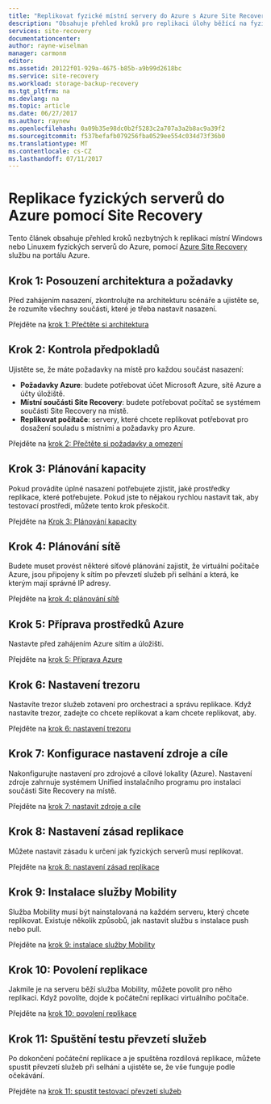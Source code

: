 ```yaml
---
title: "Replikovat fyzické místní servery do Azure s Azure Site Recovery | Microsoft Docs"
description: "Obsahuje přehled kroků pro replikaci úlohy běžící na fyzických serverech místní Windows nebo Linuxem do Azure se službou Azure Site Recovery."
services: site-recovery
documentationcenter: 
author: rayne-wiselman
manager: carmonm
editor: 
ms.assetid: 20122f01-929a-4675-b85b-a9b99d2618bc
ms.service: site-recovery
ms.workload: storage-backup-recovery
ms.tgt_pltfrm: na
ms.devlang: na
ms.topic: article
ms.date: 06/27/2017
ms.author: raynew
ms.openlocfilehash: 0a09b35e98dc0b2f5283c2a707a3a2b8ac9a39f2
ms.sourcegitcommit: f537befafb079256fba0529ee554c034d73f36b0
ms.translationtype: MT
ms.contentlocale: cs-CZ
ms.lasthandoff: 07/11/2017
---
```

# <a name="replicate-physical-servers-to-azure-with-site-recovery"></a>Replikace fyzických serverů do Azure pomocí Site Recovery

Tento článek obsahuje přehled kroků nezbytných k replikaci místní Windows nebo Linuxem fyzických serverů do Azure, pomocí [Azure Site Recovery](site-recovery-overview.md) službu na portálu Azure.


## <a name="step-1-review-architecture-and-prerequisites"></a>Krok 1: Posouzení architektura a požadavky

Před zahájením nasazení, zkontrolujte na architekturu scénáře a ujistěte se, že rozumíte všechny součásti, které je třeba nastavit nasazení.

Přejděte na [krok 1: Přečtěte si architektura](physical-walkthrough-architecture.md)


## <a name="step-2-review-prerequisites"></a>Krok 2: Kontrola předpokladů

Ujistěte se, že máte požadavky na místě pro každou součást nasazení:

- **Požadavky Azure**: budete potřebovat účet Microsoft Azure, sítě Azure a účty úložiště.
- **Místní součásti Site Recovery**: budete potřebovat počítač se systémem součásti Site Recovery na místě.
- **Replikovat počítače**: servery, které chcete replikovat potřebovat pro dosažení souladu s místními a požadavky pro Azure.

Přejděte na [krok 2: Přečtěte si požadavky a omezení](physical-walkthrough-prerequisites.md)

## <a name="step-3-plan-capacity"></a>Krok 3: Plánování kapacity

Pokud provádíte úplné nasazení potřebujete zjistit, jaké prostředky replikace, které potřebujete. Pokud jste to nějakou rychlou nastavit tak, aby testovací prostředí, můžete tento krok přeskočit.

Přejděte na [Krok 3: Plánování kapacity](physical-walkthrough-capacity.md)

## <a name="step-4-plan-networking"></a>Krok 4: Plánování sítě

Budete muset provést některé síťové plánování zajistit, že virtuální počítače Azure, jsou připojeny k sítím po převzetí služeb při selhání a která, ke kterým mají správné IP adresy.

Přejděte na [krok 4: plánování sítě](physical-walkthrough-network.md)

##  <a name="step-5-prepare-azure-resources"></a>Krok 5: Příprava prostředků Azure

Nastavte před zahájením Azure sítím a úložišti. 

Přejděte na [krok 5: Příprava Azure](physical-walkthrough-prepare-azure.md)


## <a name="step-6-set-up-a-vault"></a>Krok 6: Nastavení trezoru

Nastavíte trezor služeb zotavení pro orchestraci a správu replikace. Když nastavíte trezor, zadejte co chcete replikovat a kam chcete replikovat, aby.

Přejděte na [krok 6: nastavení trezoru](physical-walkthrough-create-vault.md)

## <a name="step-7-configure-source-and-target-settings"></a>Krok 7: Konfigurace nastavení zdroje a cíle

Nakonfigurujte nastavení pro zdrojové a cílové lokality (Azure). Nastavení zdroje zahrnuje systémem Unified instalačního programu pro instalaci součásti Site Recovery na místě.

Přejděte na [krok 7: nastavit zdroje a cíle](physical-walkthrough-source-target.md)

## <a name="step-8-set-up-a-replication-policy"></a>Krok 8: Nastavení zásad replikace

Můžete nastavit zásadu k určení jak fyzických serverů musí replikovat.

Přejděte na [krok 8: nastavení zásad replikace](physical-walkthrough-replication.md)

## <a name="step-9-install-the-mobility-service"></a>Krok 9: Instalace služby Mobility

Služba Mobility musí být nainstalovaná na každém serveru, který chcete replikovat. Existuje několik způsobů, jak nastavit službu s instalace push nebo pull.

Přejděte na [krok 9: instalace služby Mobility](physical-walkthrough-install-mobility.md)

## <a name="step-10-enable-replication"></a>Krok 10: Povolení replikace

Jakmile je na serveru běží služba Mobility, můžete povolit pro něho replikaci. Když povolíte, dojde k počáteční replikaci virtuálního počítače.

Přejděte na [krok 10: povolení replikace](physical-walkthrough-enable-replication.md)

## <a name="step-11-run-a-test-failover"></a>Krok 11: Spuštění testu převzetí služeb

Po dokončení počáteční replikace a je spuštěna rozdílová replikace, můžete spustit převzetí služeb při selhání a ujistěte se, že vše funguje podle očekávání.

Přejděte na [krok 11: spustit testovací převzetí služeb](physical-walkthrough-test-failover.md)

